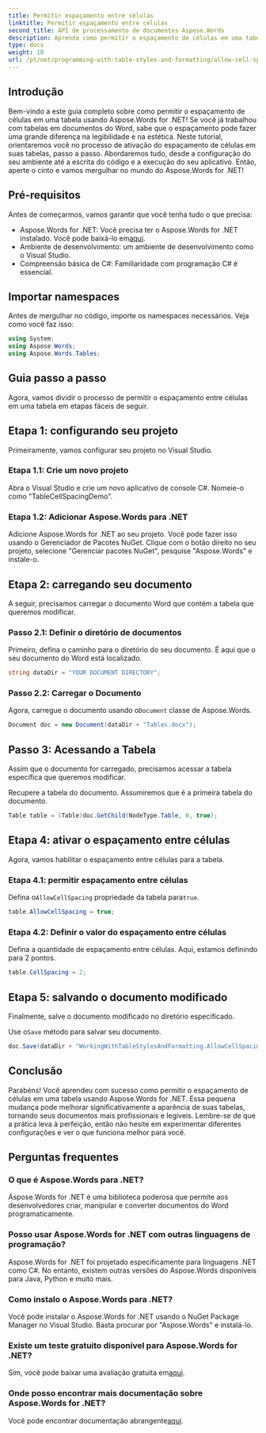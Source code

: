 ```yaml
---
title: Permitir espaçamento entre células
linktitle: Permitir espaçamento entre células
second_title: API de processamento de documentos Aspose.Words
description: Aprenda como permitir o espaçamento de células em uma tabela usando Aspose.Words for .NET com nosso guia detalhado. Perfeito para desenvolvedores que buscam aprimorar a formatação de documentos do Word.
type: docs
weight: 10
url: /pt/net/programming-with-table-styles-and-formatting/allow-cell-spacing/
---
```

## Introdução

Bem-vindo a este guia completo sobre como permitir o espaçamento de células em uma tabela usando Aspose.Words for .NET! Se você já trabalhou com tabelas em documentos do Word, sabe que o espaçamento pode fazer uma grande diferença na legibilidade e na estética. Neste tutorial, orientaremos você no processo de ativação do espaçamento de células em suas tabelas, passo a passo. Abordaremos tudo, desde a configuração do seu ambiente até a escrita do código e a execução do seu aplicativo. Então, aperte o cinto e vamos mergulhar no mundo do Aspose.Words for .NET!

## Pré-requisitos

Antes de começarmos, vamos garantir que você tenha tudo o que precisa:

- Aspose.Words for .NET: Você precisa ter o Aspose.Words for .NET instalado. Você pode baixá-lo em[aqui](https://releases.aspose.com/words/net/).
- Ambiente de desenvolvimento: um ambiente de desenvolvimento como o Visual Studio.
- Compreensão básica de C#: Familiaridade com programação C# é essencial.

## Importar namespaces

Antes de mergulhar no código, importe os namespaces necessários. Veja como você faz isso:

```csharp
using System;
using Aspose.Words;
using Aspose.Words.Tables;
```

## Guia passo a passo

Agora, vamos dividir o processo de permitir o espaçamento entre células em uma tabela em etapas fáceis de seguir.

## Etapa 1: configurando seu projeto

Primeiramente, vamos configurar seu projeto no Visual Studio.

### Etapa 1.1: Crie um novo projeto

Abra o Visual Studio e crie um novo aplicativo de console C#. Nomeie-o como "TableCellSpacingDemo".

### Etapa 1.2: Adicionar Aspose.Words para .NET

Adicione Aspose.Words for .NET ao seu projeto. Você pode fazer isso usando o Gerenciador de Pacotes NuGet. Clique com o botão direito no seu projeto, selecione "Gerenciar pacotes NuGet", pesquise "Aspose.Words" e instale-o.

## Etapa 2: carregando seu documento

A seguir, precisamos carregar o documento Word que contém a tabela que queremos modificar.

### Passo 2.1: Definir o diretório de documentos

Primeiro, defina o caminho para o diretório do seu documento. É aqui que o seu documento do Word está localizado.

```csharp
string dataDir = "YOUR DOCUMENT DIRECTORY";
```

### Passo 2.2: Carregar o Documento

 Agora, carregue o documento usando o`Document` classe de Aspose.Words.

```csharp
Document doc = new Document(dataDir + "Tables.docx");
```

## Passo 3: Acessando a Tabela

Assim que o documento for carregado, precisamos acessar a tabela específica que queremos modificar.

Recupere a tabela do documento. Assumiremos que é a primeira tabela do documento.

```csharp
Table table = (Table)doc.GetChild(NodeType.Table, 0, true);
```

## Etapa 4: ativar o espaçamento entre células

Agora, vamos habilitar o espaçamento entre células para a tabela.

### Etapa 4.1: permitir espaçamento entre células

 Defina o`AllowCellSpacing` propriedade da tabela para`true`.

```csharp
table.AllowCellSpacing = true;
```

### Etapa 4.2: Definir o valor do espaçamento entre células

Defina a quantidade de espaçamento entre células. Aqui, estamos definindo para 2 pontos.

```csharp
table.CellSpacing = 2;
```

## Etapa 5: salvando o documento modificado

Finalmente, salve o documento modificado no diretório especificado.

 Use o`Save` método para salvar seu documento.

```csharp
doc.Save(dataDir + "WorkingWithTableStylesAndFormatting.AllowCellSpacing.docx");
```

## Conclusão

Parabéns! Você aprendeu com sucesso como permitir o espaçamento de células em uma tabela usando Aspose.Words for .NET. Essa pequena mudança pode melhorar significativamente a aparência de suas tabelas, tornando seus documentos mais profissionais e legíveis. Lembre-se de que a prática leva à perfeição, então não hesite em experimentar diferentes configurações e ver o que funciona melhor para você.

## Perguntas frequentes

### O que é Aspose.Words para .NET?

Aspose.Words for .NET é uma biblioteca poderosa que permite aos desenvolvedores criar, manipular e converter documentos do Word programaticamente.

### Posso usar Aspose.Words for .NET com outras linguagens de programação?

Aspose.Words for .NET foi projetado especificamente para linguagens .NET como C#. No entanto, existem outras versões do Aspose.Words disponíveis para Java, Python e muito mais.

### Como instalo o Aspose.Words para .NET?

Você pode instalar o Aspose.Words for .NET usando o NuGet Package Manager no Visual Studio. Basta procurar por "Aspose.Words" e instalá-lo.

### Existe um teste gratuito disponível para Aspose.Words for .NET?

 Sim, você pode baixar uma avaliação gratuita em[aqui](https://releases.aspose.com/).

### Onde posso encontrar mais documentação sobre Aspose.Words for .NET?

 Você pode encontrar documentação abrangente[aqui](https://reference.aspose.com/words/net/).